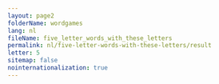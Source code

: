 ```yaml
---
layout: page2
folderName: wordgames
lang: nl
fileName: five_letter_words_with_these_letters
permalink: nl/five-letter-words-with-these-letters/result
letter: 5
sitemap: false
nointernationalization: true   
---
```


